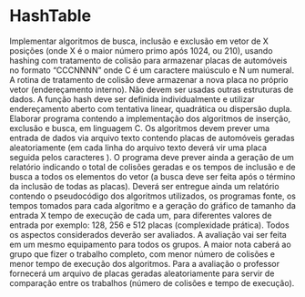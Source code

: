 # HashTable

Implementar algoritmos de busca, inclusão e exclusão em vetor de X posições (onde X é 
o maior número primo após 1024, ou 210), usando hashing com tratamento de colisão
para armazenar placas de automóveis no formato “CCCNNNN” onde C é um caractere 
maiúsculo e N um numeral. A rotina de tratamento de colisão deve armazenar a nova 
placa no próprio vetor (endereçamento interno). Não devem ser usadas outras estruturas 
de dados. A função hash deve ser definida individualmente e utilizar endereçamento 
aberto com tentativa linear, quadrática ou dispersão dupla.
Elaborar programa contendo a implementação dos algoritmos de inserção, exclusão e 
busca, em linguagem C. Os algoritmos devem prever uma entrada de dados via arquivo 
texto contendo placas de automóveis geradas aleatoriamente (em cada linha do arquivo 
texto deverá vir uma placa seguida pelos caracteres <cr> <lf>). O programa deve prever 
ainda a geração de um relatório indicando o total de colisões geradas e os tempos de 
inclusão e de busca a todos os elementos do vetor (a busca deve ser feita após o término 
da inclusão de todas as placas).
Deverá ser entregue ainda um relatório contendo o pseudocódigo dos algoritmos 
utilizados, os programas fonte, os tempos tomados para cada algoritmo e a geração do
gráfico de tamanho da entrada X tempo de execução de cada um, para diferentes valores 
de entrada por exemplo: 128, 256 e 512 placas (complexidade prática).
Todos os aspectos considerados deverão ser avaliados.
A avaliação vai ser feita em um mesmo equipamento para todos os grupos. A maior nota 
caberá ao grupo que fizer o trabalho completo, com menor número de colisões e menor 
tempo de execução dos algoritmos. Para a avaliação o professor fornecerá um arquivo de 
placas geradas aleatoriamente para servir de comparação entre os trabalhos (número de 
colisões e tempo de execução).
